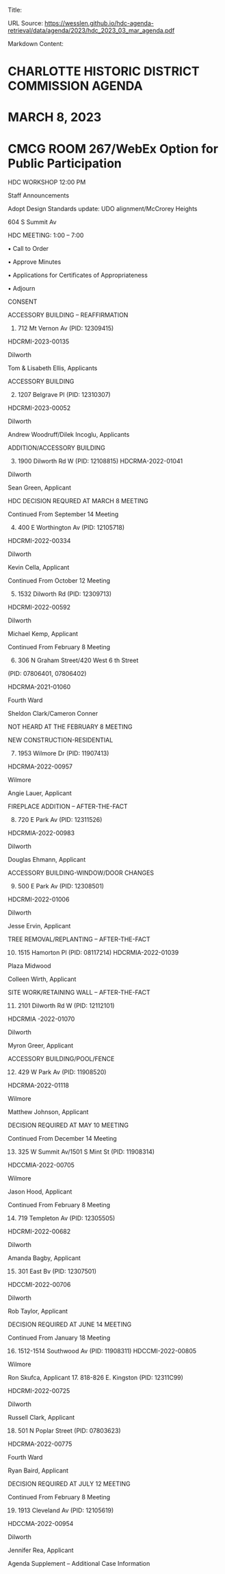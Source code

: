 Title: 

URL Source: https://wesslen.github.io/hdc-agenda-retrieval/data/agenda/2023/hdc_2023_03_mar_agenda.pdf

Markdown Content:
# CHARLOTTE HISTORIC DISTRICT COMMISSION AGENDA 

# MARCH 8, 2023 

# CMCG ROOM 267/WebEx Option for Public Participation 

HDC WORKSHOP 12:00 PM 

Staff Announcements 

Adopt Design Standards update: UDO alignment/McCrorey Heights 

604 S Summit Av 

HDC MEETING: 1:00 – 7:00 

• Call to Order 

• Approve Minutes 

• Applications for Certificates of Appropriateness 

• Adjourn 

CONSENT 

ACCESSORY BUILDING – REAFFIRMATION 

1. 712 Mt Vernon Av (PID: 12309415) 

HDCRMI-2023-00135 

Dilworth 

Tom & Lisabeth Ellis, Applicants 

ACCESSORY BUILDING 

2. 1207 Belgrave Pl (PID: 12310307) 

HDCRMI-2023-00052 

Dilworth 

Andrew Woodruff/Dilek Incoglu, Applicants 

ADDITION/ACCESSORY BUILDING 

3. 1900 Dilworth Rd W (PID: 12108815) HDCRMA-2022-01041 

Dilworth 

Sean Green, Applicant 

HDC DECISION REQURED AT MARCH 8 MEETING 

Continued From September 14 Meeting 

4. 400 E Worthington Av (PID: 12105718) 

HDCRMI-2022-00334 

Dilworth 

Kevin Cella, Applicant 

Continued From October 12 Meeting 

5. 1532 Dilworth Rd (PID: 12309713) 

HDCRMI-2022-00592 

Dilworth 

Michael Kemp, Applicant 

Continued From February 8 Meeting 

6. 306 N Graham Street/420 West 6 th Street 

(PID: 07806401, 07806402) 

HDCRMA-2021-01060 

Fourth Ward 

Sheldon Clark/Cameron Conner 

NOT HEARD AT THE FEBRUARY 8 MEETING 

NEW CONSTRUCTION-RESIDENTIAL 

7. 1953 Wilmore Dr (PID: 11907413) 

HDCRMA-2022-00957 

Wilmore 

Angie Lauer, Applicant 

FIREPLACE ADDITION – AFTER-THE-FACT 

8. 720 E Park Av (PID: 12311526) 

HDCRMIA-2022-00983 

Dilworth 

Douglas Ehmann, Applicant 

ACCESSORY BUILDING-WINDOW/DOOR CHANGES 

9. 500 E Park Av (PID: 12308501) 

HDCRMI-2022-01006 

Dilworth 

Jesse Ervin, Applicant 

TREE REMOVAL/REPLANTING – AFTER-THE-FACT 

10. 1515 Hamorton Pl (PID: 08117214) HDCRMIA-2022-01039 

Plaza Midwood 

Colleen Wirth, Applicant 

SITE WORK/RETAINING WALL – AFTER-THE-FACT 

11. 2101 Dilworth Rd W (PID: 12112101) 

HDCRMIA -2022-01070 

Dilworth 

Myron Greer, Applicant 

ACCESSORY BUILDING/POOL/FENCE 

12. 429 W Park Av (PID: 11908520) 

HDCRMA-2022-01118 

Wilmore 

Matthew Johnson, Applicant 

DECISION REQUIRED AT MAY 10 MEETING 

Continued From December 14 Meeting 

13. 325 W Summit Av/1501 S Mint St (PID: 11908314) 

HDCCMIA-2022-00705 

Wilmore 

Jason Hood, Applicant 

Continued From February 8 Meeting 

14. 719 Templeton Av (PID: 12305505) 

HDCRMI-2022-00682 

Dilworth 

Amanda Bagby, Applicant 

15. 301 East Bv (PID: 12307501) 

HDCCMI-2022-00706 

Dilworth 

Rob Taylor, Applicant 

DECISION REQUIRED AT JUNE 14 MEETING 

Continued From January 18 Meeting 

16. 1512-1514 Southwood Av (PID: 11908311) HDCCMI-2022-00805 

Wilmore 

Ron Skufca, Applicant 17. 818-826 E. Kingston (PID: 12311C99) 

HDCRMI-2022-00725 

Dilworth 

Russell Clark, Applicant 

18. 501 N Poplar Street (PID: 07803623) 

HDCRMA-2022-00775 

Fourth Ward 

Ryan Baird, Applicant 

DECISION REQUIRED AT JULY 12 MEETING 

Continued From February 8 Meeting 

19. 1913 Cleveland Av (PID: 12105619) 

HDCCMA-2022-00954 

Dilworth 

Jennifer Rea, Applicant 

Agenda Supplement – Additional Case Information
